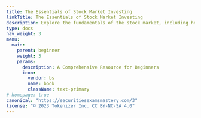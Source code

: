 ```yaml
---
title: The Essentials of Stock Market Investing
linkTitle: The Essentials of Stock Market Investing
description: Explore the fundamentals of the stock market, including how to buy and sell stocks, read financial statements, and understand market indicators. Ideal for those new to equity investments.
type: docs
nav_weight: 3
menu:
  main:
    parent: beginner
    weight: 3
    params:
      description: A Comprehensive Resource for Beginners
      icon:
        vendor: bs
        name: book
        className: text-primary
# homepage: true
canonical: "https://securitiesexamsmastery.com/3"
license: "© 2023 Tokenizer Inc. CC BY-NC-SA 4.0"
---
```



